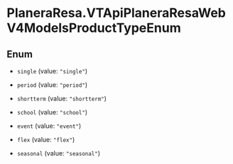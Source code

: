 # PlaneraResa.VTApiPlaneraResaWebV4ModelsProductTypeEnum

## Enum


* `single` (value: `"single"`)

* `period` (value: `"period"`)

* `shortterm` (value: `"shortterm"`)

* `school` (value: `"school"`)

* `event` (value: `"event"`)

* `flex` (value: `"flex"`)

* `seasonal` (value: `"seasonal"`)


